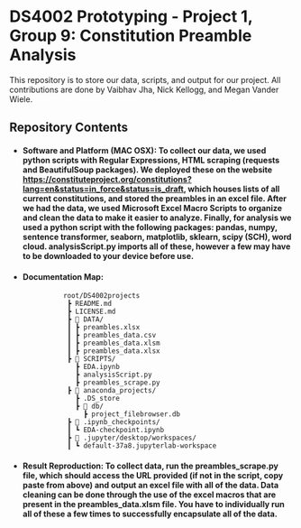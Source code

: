 # DS4002 Prototyping - Project 1, Group 9: Constitution Preamble Analysis
This repository is to store our data, scripts, and output for our project. All contributions are done by Vaibhav Jha, Nick Kellogg, and Megan Vander Wiele. 

## Repository Contents
- #### Software and Platform (MAC OSX): To collect our data, we used python scripts with Regular Expressions, HTML scraping (requests and BeautifulSoup packages). We deployed these on the website https://constituteproject.org/constitutions?lang=en&status=in_force&status=is_draft, which houses lists of all current constitutions, and stored the preambles in an excel file. After we had the data, we used Microsoft Excel Macro Scripts to organize and clean the data to make it easier to analyze. Finally, for analysis we used a python script with the following packages: pandas, numpy, sentence transformer, seaborn, matplotlib, sklearn, scipy (SCH), word cloud. analysisScript.py imports all of these, however a few may have to be downloaded to your device before use.  

- #### Documentation Map:    
                root/DS4002projects    
                 ┣ README.md   
                 ┣ LICENSE.md   
                 ┣ 📂 DATA/    
                 ┃ ┣ preambles.xlsx    
                 ┃ ┣ preambles_data.csv   
                 ┃ ┣ preambles_data.xlsm   
                 ┃ ┣ preambles_data.xlsx  
                 ┣ 📂 SCRIPTS/    
                   ┣ EDA.ipynb  
                   ┣ analysisScript.py  
                   ┣ preambles_scrape.py  
                 ┣ 📂 anaconda_projects/  
                   ┣ .DS_store  
                   ┣ 📂 db/  
                     ┣ project_filebrowser.db   
                 ┣ 📂 .ipynb_checkpoints/     
                 ┃ ┗ EDA-checkpoint.ipynb   
                 ┣ 📂 .jupyter/desktop/workspaces/   
                 ┃ ┗ default-37a8.jupyterlab-workspace  

 
 - #### Result Reproduction: To collect data, run the preambles_scrape.py file, which should access the URL provided (if not in the script, copy paste from above) and output an excel file with all of the data. Data cleaning can be done through the use of the excel macros that are present in the preambles_data.xlsm file. You have to individually run all of these a few times to successfully encapsulate all of the data. 

